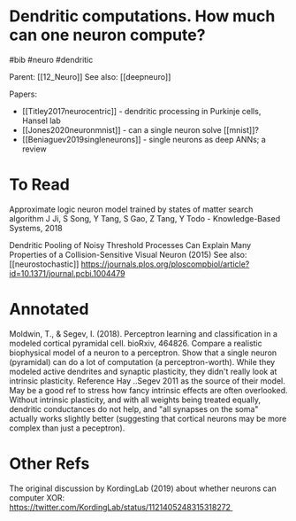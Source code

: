 # Dendritic computations. How much can one neuron compute?

#bib #neuro #dendritic

Parent: [[12_Neuro]]
See also: [[deepneuro]]

Papers:
* [[Titley2017neurocentric]] - dendritic processing in Purkinje cells, Hansel lab
* [[Jones2020neuronmnist]] - can a single neuron solve [[mnist]]?
* [[Beniaguev2019singleneurons]] - single neurons as deep ANNs; a review

# To Read

Approximate logic neuron model trained by states of matter search algorithm
J Ji, S Song, Y Tang, S Gao, Z Tang, Y Todo - Knowledge-Based Systems, 2018

Dendritic Pooling of Noisy Threshold Processes Can Explain Many Properties of a Collision-Sensitive Visual Neuron (2015) See also: [[neurostochastic]]
https://journals.plos.org/ploscompbiol/article?id=10.1371/journal.pcbi.1004479

# Annotated

Moldwin, T., & Segev, I. (2018). Perceptron learning and classification in a modeled cortical pyramidal cell. bioRxiv, 464826.
Compare a realistic biophysical model of a neuron to a perceptron. Show that a single neuron (pyramidal) can do a lot of computation (a perceptron-worth). While they modeled active dendrites and synaptic plasticity, they didn't really look at intrinsic plasticity. Reference Hay ..Segev 2011 as the source of their model. May be a good ref to stress how fancy intrinsic effects are often overlooked. Without intrinsic plasticity, and with all weights being treated equally, dendritic conductances do not help, and "all synapses on the soma" actually works slightly better (suggesting that cortical neurons may be more complex than just a peceptron).

# Other Refs

The original discussion by KordingLab (2019) about whether neurons can computer XOR:
https://twitter.com/KordingLab/status/1121405248315318272 